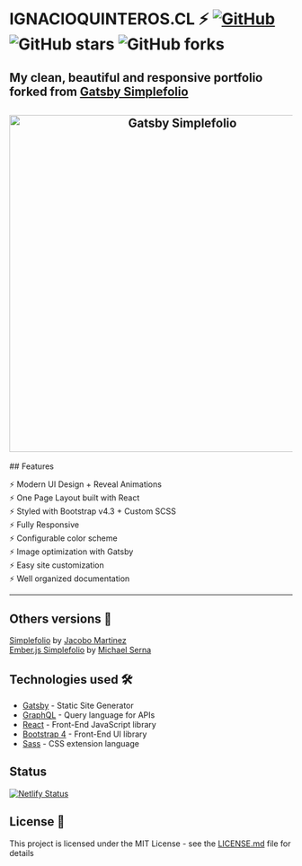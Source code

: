 # IGNACIOQUINTEROS.CL ⚡️ [![GitHub](https://img.shields.io/github/license/jiaas/ignacioquinteros.cl?color=blue)](https://github.com/jiaas/ignacioquinteros.cl/blob/master/LICENSE.md) ![GitHub stars](https://img.shields.io/github/stars/jiaas/ignacioquinteros.cl) ![GitHub forks](https://img.shields.io/github/forks/jiaas/ignacioquinteros.cl)

## My clean, beautiful and responsive portfolio forked from [Gatsby Simplefolio](https://github.com/cobidev/gatsby-simplefolio)

<h2 align="center">
  <img src="https://github.com/cobidev/gatsby-simplefolio/blob/master/examples/example.gif" alt="Gatsby Simplefolio" width="600px" />
  <br>
</h2>
## Features

⚡️ Modern UI Design + Reveal Animations\
⚡️ One Page Layout built with React\
⚡️ Styled with Bootstrap v4.3 + Custom SCSS\
⚡️ Fully Responsive\
⚡️ Configurable color scheme\
⚡️ Image optimization with Gatsby\
⚡️ Easy site customization\
⚡️ Well organized documentation

---

## Others versions 👥

[Simplefolio](https://github.com/cobidev/simplefolio) by [Jacobo Martinez](https://github.com/cobidev)\
[Ember.js Simplefolio](https://github.com/sernadesigns/simplefolio-ember) by [Michael Serna](https://github.com/sernadesigns)

## Technologies used 🛠️

- [Gatsby](https://www.gatsbyjs.org/) - Static Site Generator
- [GraphQL](https://graphql.org/) - Query language for APIs
- [React](https://es.reactjs.org/) - Front-End JavaScript library
- [Bootstrap 4](https://getbootstrap.com/docs/4.3/getting-started/introduction/) - Front-End UI library
- [Sass](https://sass-lang.com/documentation) - CSS extension language

## Status

[![Netlify Status](https://api.netlify.com/api/v1/badges/3e6cde59-a851-489f-92cd-ff8641729907/deploy-status)](https://app.netlify.com/sites/ignacioquinteroscl/deploys)

## License 📄

This project is licensed under the MIT License - see the [LICENSE.md](LICENSE.md) file for details
